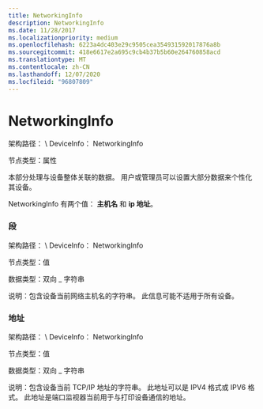 ```yaml
---
title: NetworkingInfo
description: NetworkingInfo
ms.date: 11/28/2017
ms.localizationpriority: medium
ms.openlocfilehash: 6223a4dc403e29c9505cea354931592017876a8b
ms.sourcegitcommit: 418e6617e2a695c9cb4b37b5b60e264760858acd
ms.translationtype: MT
ms.contentlocale: zh-CN
ms.lasthandoff: 12/07/2020
ms.locfileid: "96807809"
---
```

# <a name="networkinginfo"></a>NetworkingInfo


架构路径： \\ DeviceInfo： NetworkingInfo

节点类型：属性

本部分处理与设备整体关联的数据。 用户或管理员可以设置大部分数据来个性化其设备。

NetworkingInfo 有两个值： **主机名** 和 **ip 地址**。

### <a name="span-idhostnamespanspan-idhostnamespan-hostname"></a><span id="hostname"></span><span id="HOSTNAME"></span> 段

架构路径： \\ DeviceInfo： NetworkingInfo

节点类型：值

数据类型：双向 \_ 字符串

说明：包含设备当前网络主机名的字符串。 此信息可能不适用于所有设备。

### <a name="span-idipaddressspanspan-idipaddressspan-ipaddress"></a><span id="ipaddress"></span><span id="IPADDRESS"></span> 地址

架构路径： \\ DeviceInfo： NetworkingInfo

节点类型：值

数据类型：双向 \_ 字符串

说明：包含设备当前 TCP/IP 地址的字符串。 此地址可以是 IPV4 格式或 IPV6 格式。 此地址是端口监视器当前用于与打印设备通信的地址。

 

 




